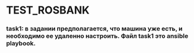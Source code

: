 # TEST_ROSBANK

### task1: в задании предполагается, что машина уже есть, и необходимо ее удаленно настроить. Файл task1 это ansible playbook.
